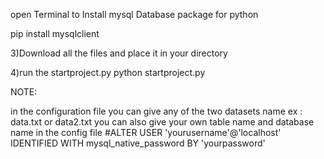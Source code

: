 open Terminal to Install mysql Database package for python

pip install mysqlclient

3)Download all the files and place it in your directory

4)run the startproject.py python startproject.py

NOTE:

in the configuration file you can give any of the two datasets name ex : data.txt or data2.txt you can also give your own table name and database name in the config file #ALTER USER 'yourusername'@'localhost' IDENTIFIED WITH mysql_native_password BY 'yourpassword'

